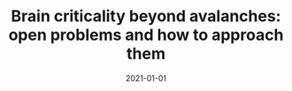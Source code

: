 ---
title: "Brain criticality beyond avalanches: open problems and how to approach them"
collection: publications
date: 2021-01-01
year: 2021
venue: 'J. Phys. Complex.'
paperurl: 'https://dx.doi.org/10.1088/2632-072x/ac2071'
citation: ' <u>Mauricio Girardi-Schappo</u>, &quot;Brain criticality beyond avalanches: open problems and how to approach them.&quot; J. Phys. Complex., 2021.'
pubtype:  paper
---